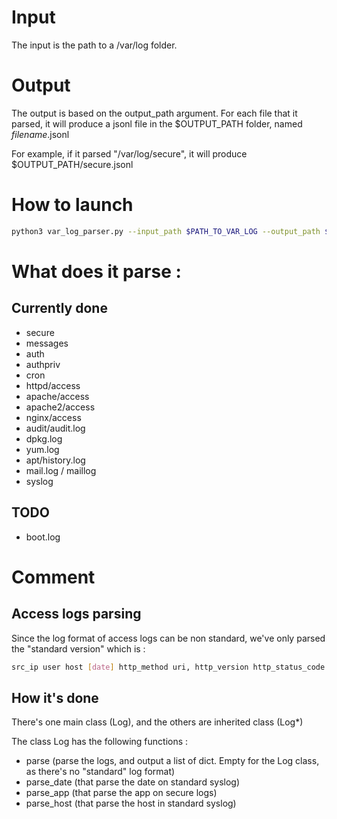 # Input

The input is the path to a /var/log folder.

# Output

The output is based on the output_path argument.
For each file that it parsed, it will produce a jsonl file in the $OUTPUT_PATH folder, named $filename$.jsonl

For example, if it parsed "/var/log/secure", it will produce $OUTPUT_PATH/secure.jsonl
# How to launch

```bash
python3 var_log_parser.py --input_path $PATH_TO_VAR_LOG --output_path $OUTPUT_PATH
```

# What does it parse : 
## Currently done
* secure
* messages
* auth
* authpriv
* cron
* httpd/access
* apache/access
* apache2/access
* nginx/access
* audit/audit.log
* dpkg.log
* yum.log
* apt/history.log
* mail.log / maillog
* syslog

## TODO 
* boot.log


# Comment
## Access logs parsing
Since the log format of access logs can be non standard, we've only parsed the "standard version" which is : 

```bash
src_ip user host [date] http_method uri, http_version http_status_code bytes http_referrer "user_agent"
```

## How it's done
There's one main class (Log), and the others are inherited class (Log*)

The class Log has the following functions :
* parse (parse the logs, and output a list of dict. Empty for the Log class, as there's no "standard" log format)
* parse_date (that parse the date on standard syslog)
* parse_app (that parse the app on secure logs)
* parse_host (that parse the host in standard syslog)

